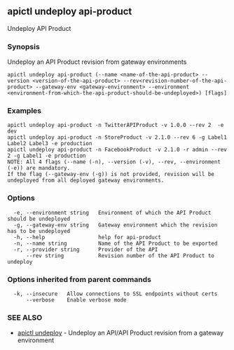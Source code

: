 ## apictl undeploy api-product

Undeploy API Product

### Synopsis

Undeploy an API Product revision from gateway environments

```
apictl undeploy api-product (--name <name-of-the-api-product> --version <version-of-the-api-product> --rev<revision-number-of-the-api-product> --gateway-env <gateway-environment> --environment <environment-from-which-the-api-product-should-be-undeployed>) [flags]
```

### Examples

```
apictl undeploy api-product -n TwitterAPIProduct -v 1.0.0 --rev 2  -e dev
apictl undeploy api-product -n StoreProduct -v 2.1.0 --rev 6 -g Label1 Label2 Label3 -e production
apictl undeploy api-product -n FacebookProduct -v 2.1.0 -r admin --rev 2 -g Label1 -e production
NOTE: All 4 flags (--name (-n), --version (-v), --rev, --environment (-e)) are mandatory.
If the flag (--gateway-env (-g)) is not provided, revision will be undeployed from all deployed gateway environments.
```

### Options

```
  -e, --environment string   Environment of which the API Product should be undeployed
  -g, --gateway-env string   Gateway environment which the revision has to be undeployed
  -h, --help                 help for api-product
  -n, --name string          Name of the API Product to be exported
  -r, --provider string      Provider of the API
      --rev string           Revision number of the API Product to undeploy
```

### Options inherited from parent commands

```
  -k, --insecure   Allow connections to SSL endpoints without certs
      --verbose    Enable verbose mode
```

### SEE ALSO

* [apictl undeploy](apictl_undeploy.md)	 - Undeploy an API/API Product revision from a gateway environment

